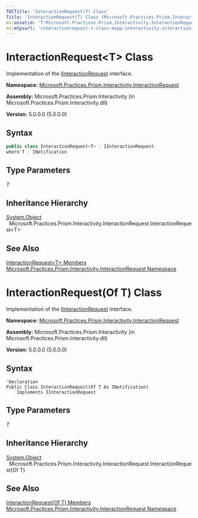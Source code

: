 ```yaml
---
TOCTitle: 'InteractionRequest(T) Class'
Title: 'InteractionRequest(T) Class (Microsoft.Practices.Prism.Interactivity.InteractionRequest)'
ms:assetid: 'T:Microsoft.Practices.Prism.Interactivity.InteractionRequest.InteractionRequest\`1'
ms:mtpsurl: 'interactionrequest-t-class-mspp-interactivity-interactionrequest.md'
---
```



# InteractionRequest&lt;T&gt; Class

Implementation of the [IInteractionRequest](/patterns-practices/reference/iinteractionrequest-interface-mspp-interactivity-interactionrequest) interface.

**Namespace:** [Microsoft.Practices.Prism.Interactivity.InteractionRequest](/patterns-practices/reference/mspp-interactivity-interactionrequest-namespace)

**Assembly:** Microsoft.Practices.Prism.Interactivity (in Microsoft.Practices.Prism.Interactivity.dll)

**Version:** 5.0.0.0 (5.0.0.0)

## Syntax

```C#
public class InteractionRequest<T> : IInteractionRequest
where T : INotification
```

## Type Parameters

*T*  

## Inheritance Hierarchy

[System.Object](http://msdn.microsoft.com/en-us/library/e5kfa45b)  
  Microsoft.Practices.Prism.Interactivity.InteractionRequest.InteractionRequest&lt;T&gt;

## See Also

[InteractionRequest&lt;T&gt; Members](/patterns-practices/reference/interactionrequest-t-members-mspp-interactivity-interactionrequest)<br/>
[Microsoft.Practices.Prism.Interactivity.InteractionRequest Namespace](/patterns-practices/reference/mspp-interactivity-interactionrequest-namespace)<br/>

# InteractionRequest(Of T) Class

Implementation of the [IInteractionRequest](/patterns-practices/reference/iinteractionrequest-interface-mspp-interactivity-interactionrequest) interface.

**Namespace:** [Microsoft.Practices.Prism.Interactivity.InteractionRequest](/patterns-practices/reference/mspp-interactivity-interactionrequest-namespace)

**Assembly:** Microsoft.Practices.Prism.Interactivity (in Microsoft.Practices.Prism.Interactivity.dll)

**Version:** 5.0.0.0 (5.0.0.0)

## Syntax

```VB
'Declaration
Public Class InteractionRequest(Of T As INotification)
	Implements IInteractionRequest
```

## Type Parameters

*T*  

## Inheritance Hierarchy

[System.Object](http://msdn.microsoft.com/en-us/library/e5kfa45b)  
  Microsoft.Practices.Prism.Interactivity.InteractionRequest.InteractionRequest(Of T)

## See Also

[InteractionRequest(Of T) Members](/patterns-practices/reference/interactionrequest-t-members-mspp-interactivity-interactionrequest)<br/>
[Microsoft.Practices.Prism.Interactivity.InteractionRequest Namespace](/patterns-practices/reference/mspp-interactivity-interactionrequest-namespace)